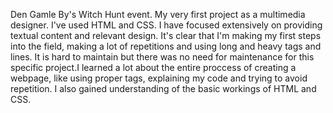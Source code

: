 Den Gamle By's Witch Hunt event. My very first project as a multimedia designer. I've used HTML and CSS. I have focused extensively on
providing textual content and relevant design. It's clear that I'm making my first steps into the field, making a lot
of repetitions and using long and heavy tags and lines. It is hard to maintain but there was no need for maintenance
for this specific project.I learned a lot about the entire proccess of creating a webpage, like using proper tags,
explaining my code and trying to avoid repetition. I also gained understanding of the basic workings of HTML and CSS.
